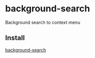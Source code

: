 background-search
=======

Background search to context menu

Install
-------
[background-search](https://chrome.google.com/webstore/detail/background-search/hokopjpmeglhfjpmjboooinnmmnljcom)
